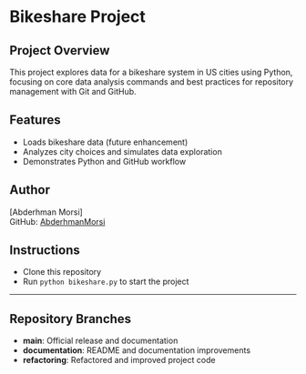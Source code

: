 # Bikeshare Project

## Project Overview
This project explores data for a bikeshare system in US cities using Python, focusing on core data analysis commands and best practices for repository management with Git and GitHub.

## Features
- Loads bikeshare data (future enhancement)
- Analyzes city choices and simulates data exploration
- Demonstrates Python and GitHub workflow

## Author
[Abderhman Morsi]  
GitHub: [AbderhmanMorsi](https://github.com/AbderhmanMorsi)

## Instructions
- Clone this repository
- Run `python bikeshare.py` to start the project

---

## Repository Branches
- **main**: Official release and documentation
- **documentation**: README and documentation improvements
- **refactoring**: Refactored and improved project code